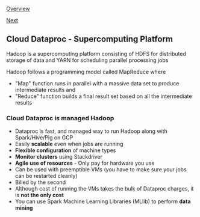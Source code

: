 [Overview](https://github.com/paulowe/gcp/blob/main/readme.md)

[Next](https://github.com/paulowe/gcp/blob/main/gcp-core-infrastructure/dataflow.md)

## Cloud Dataproc - Supercomputing Platform
Hadoop is a supercomputing platform consisting of HDFS for distributed storage of data and YARN for scheduling parallel processing jobs

Hadoop follows a programming model called MapReduce where
- "Map" function runs in parallel with a massive data set to produce intermediate results and
- "Reduce" function builds a final result set based on all the intermediate results
### Cloud Dataproc is managed Hadoop
- Dataproc is fast, and managed way to run Hadoop along with Spark/Hive/Pig on GCP
- Easily **scalable** even when jobs are running
- **Flexible configuration** of machine types
- **Monitor clusters** using Stackdriver
- **Agile use of resources** - Only pay for hardware you use
- Can be used with preemptible VMs (you have to make sure your jobs can be restarted cleanly)
- Billed by the second
- Although cost of running the VMs takes the bulk of Dataproc charges, it is **not the only cost**
- You can use Spark Machine Learning Libraries (MLlib) to perform **data mining**
